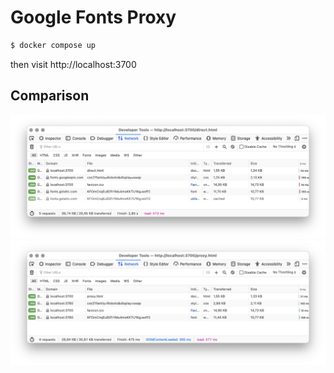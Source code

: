 # Google Fonts Proxy

``` sh
$ docker compose up
```

then visit http://localhost:3700

## Comparison

![Network Direct](docs/network-direct.png)
![Network Proxy](docs/network-proxy.png)
